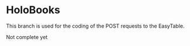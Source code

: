 # HoloBooks

This branch is used for the coding of the POST requests to the EasyTable.

Not complete yet
